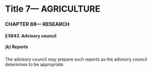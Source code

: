 
# Title 7— AGRICULTURE
### CHAPTER 88— RESEARCH
#### § 5843. Advisory council
##### (k) Reports

The advisory council may prepare such reports as the advisory council determines to be appropriate.
